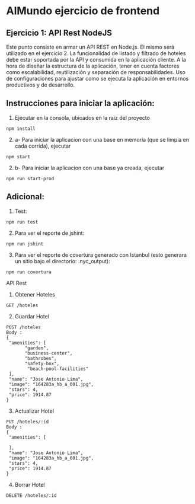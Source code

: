 # AlMundo ejercicio de frontend

## Ejercicio 1: API Rest NodeJS
  Este punto consiste en armar un API REST en Node.js. El mismo será utilizado en el ejercicio 2.
  La funcionalidad de listado y filtrado de hoteles debe estar soportada por la API y
  consumida en la aplicación cliente.
  A la hora de diseñar la estructura de la aplicación, tener en cuenta factores como
  escalabilidad, reutilización y separación de responsabilidades.
  Uso de configuraciones para ajustar como se ejecuta la aplicación en entornos productivos
  y de desarrollo.
  
## Instrucciones para iniciar la aplicación:
1. Ejecutar en la consola, ubicados en la raiz del proyecto
```
npm install
```
2. a- Para iniciar la aplicacion con una base en memoria (que se limpia en cada corrida), ejecutar 
```
npm start
```
2. b- Para iniciar la aplicacion con una base ya creada, ejecutar 
```
npm run start-prod
```

## Adicional:
1. Test: 
```
npm run test
```
2. Para ver el reporte de jshint:
```
npm run jshint
```
3. Para ver el reporte de covertura generado con Istanbul (esto generara un sitio bajo el directorio: .nyc_output):
```
npm run covertura
```

API Rest
1. Obtener Hoteles
```
GET /hoteles
```
2. Guardar Hotel
```
POST /hoteles
Body : 
{
 "amenities": [
       "garden",
       "business-center",
       "bathrobes",
       "safety-box",
        "beach-pool-facilities"
 ],
 "name": "Jose Antonio Lima",
 "image": "164283a_hb_a_001.jpg",
 "stars": 4,
 "price": 1914.87
}
```
3. Actualizar Hotel
```
PUT /hoteles/:id 
Body : 
{
 "amenities": [
      
 ],
 "name": "Jose Antonio Lima",
 "image": "164283a_hb_a_001.jpg",
 "stars": 4,
 "price": 1914.87
}
```
4. Borrar Hotel
```
DELETE /hoteles/:id
```

